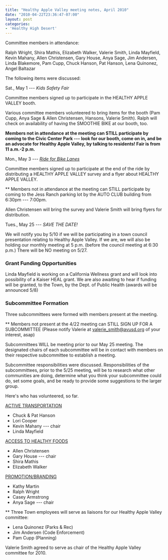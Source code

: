 ```yaml
---
title: "Healthy Apple Valley meeting notes, April 2010"
date: "2010-04-22T23:36:47-07:00"
layout: post
categories:
- 'Healthy High Desert'
---
```


Committee members in attendance:

Ralph Wright, Shira Mathis, Elizabeth Walker, Valerie Smith, Linda Mayfield, Kevin Mahany, Allen Christensen, Gary House, Anya Sage, Jim Andersen, Linda Blakemore, Pam Cupp, Chuck Hanson, Pat Hanson, Lena Quinonez, Angel Baltazar

The following items were discussed:

Sat., May 1 --- *Kids Safety Fair*

Committee members signed up to participate in the HEALTHY APPLE VALLEY booth.

Various committee members volunteered to bring items for the booth (Pam Cupp, Anya Sage &amp; Allen Christensen, Hansons, Valerie Smith). Ralph will check on availability of having the SMOOTHIE BIKE at our booth, too.

**Members not in attendance at the meeting can STILL participate by coming to the Civic Center Park --- look for our booth, come on in, and be an advocate for Healthy Apple Valley, by talking to residents! Fair is from 11 a.m.-2 p.m.**

Mon., May 3 --- *[Ride for Bike Lanes](/2010/04/join-the-ride-for-bike-lanes/ "Join the Ride for Bike Lanes")*

Committee members signed up to participate at the end of the ride by distributing a HEALTHY APPLE VALLEY survey and a flyer about HEALTHY APPLE VALLEY.

\*\* Members not in attendance at the meeting can STILL participate by coming to the Jess Ranch parking lot by the AUTO CLUB building from 6:30pm --- 7:00pm.

Allen Christensen will bring the survey and Valerie Smith will bring flyers for distribution.

Tues., May 25 --- *SAVE THE DATE!*

We will notify you by 5/10 if we will be participating in a town council presentation relating to Healthy Apple Valley. If we are, we will also be holding our monthly meeting at 5 p.m. (before the council meeting at 6:30 p.m.) There will be NO meeting on 5/27.

### Grant Funding Opportunities

Linda Mayfield is working on a California Wellness grant and will look into possibility of a Kaiser HEAL grant. We are also awaiting to hear if funding will be granted, to the Town, by the Dept. of Public Health (awards will be announced 5/8)

### Subcommittee Formation

Three subcommittees were formed with members present at the meeting.

\*\* Members not present at the 4/22 meeting can STILL SIGN UP FOR A SUBCOMMITTEE (Please notify Valerie at [valerie\_smith@avusd.org](mailto:valerie_smith@avusd.org) of your interest, asap)

Subcommittees WILL be meeting prior to our May 25 meeting. The designated chairs of each subcommittee will be in contact with members on their respective subcommittee to establish a meeting.

Subcommittee responsibilities were discussed. Responsibilities of the subcommittees, prior to the 5/25 meeting, will be to research what other communities are doing, determine what you think your subcommittee could do, set some goals, and be ready to provide some suggestions to the larger group.

Here's who has volunteered, so far.

<span style="text-decoration: underline;">ACTIVE TRANSPORTATION</span>

- Chuck &amp; Pat Hanson
- Lori Cooper
- Kevin Mahany --- chair
- Linda Mayfield

<span style="text-decoration: underline;">ACCESS TO HEALTHY FOODS</span>

- Allen Christensen
- Gary House --- chair
- Shira Mathis
- Elizabeth Walker

<span style="text-decoration: underline;">PROMOTION/BRANDING</span>

- Kathy Martin
- Ralph Wright
- Casey Armstrong
- Anya Sage --- chair

\*\* Three Town employees will serve as liaisons for our Healthy Apple Valley committee:

- Lena Quinonez (Parks &amp; Rec)
- Jim Andersen (Code Enforcement)
- Pam Cupp (Planning)

Valerie Smith agreed to serve as chair of the Healthy Apple Valley committee for 2010.
